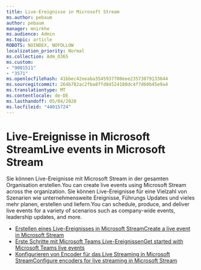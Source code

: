 ```yaml
---
title: Live-Ereignisse in Microsoft Stream
ms.author: pebaum
author: pebaum
manager: mnirkhe
ms.audience: Admin
ms.topic: article
ROBOTS: NOINDEX, NOFOLLOW
localization_priority: Normal
ms.collection: Adm_O365
ms.custom:
- "9001511"
- "3571"
ms.openlocfilehash: 41bbec42eeaba3545937700eee23573879133644
ms.sourcegitcommit: 264b782ac2fba8ffd84524180dc4f7d60b45e9a4
ms.translationtype: MT
ms.contentlocale: de-DE
ms.lasthandoff: 05/04/2020
ms.locfileid: "44015724"
---
```

# <a name="live-events-in-microsoft-stream"></a><span data-ttu-id="aae04-102">Live-Ereignisse in Microsoft Stream</span><span class="sxs-lookup"><span data-stu-id="aae04-102">Live events in Microsoft Stream</span></span>

<span data-ttu-id="aae04-103">Sie können Live-Ereignisse mit Microsoft Stream in der gesamten Organisation erstellen.</span><span class="sxs-lookup"><span data-stu-id="aae04-103">You can create live events using Microsoft Stream across the organization.</span></span> <span data-ttu-id="aae04-104">Sie können Live-Ereignisse für eine Vielzahl von Szenarien wie unternehmensweite Ereignisse, Führungs Updates und vieles mehr planen, erstellen und liefern.</span><span class="sxs-lookup"><span data-stu-id="aae04-104">You can schedule, produce, and deliver live events for a variety of scenarios such as company-wide events, leadership updates, and more.</span></span>

- [<span data-ttu-id="aae04-105">Erstellen eines Live-Ereignisses in Microsoft Stream</span><span class="sxs-lookup"><span data-stu-id="aae04-105">Create a live event in Microsoft Stream</span></span>](https://docs.microsoft.com/stream/live-create-event)
- [<span data-ttu-id="aae04-106">Erste Schritte mit Microsoft Teams Live-Ereignissen</span><span class="sxs-lookup"><span data-stu-id="aae04-106">Get started with Microsoft Teams live events</span></span>](https://support.office.com/article/get-started-with-microsoft-teams-live-events-d077fec2-a058-483e-9ab5-1494afda578a)
- [<span data-ttu-id="aae04-107">Konfigurieren von Encoder für das Live Streaming in Microsoft Stream</span><span class="sxs-lookup"><span data-stu-id="aae04-107">Configure encoders for live streaming in Microsoft Stream</span></span>](https://docs.microsoft.com/stream/live-encoder-setup)
